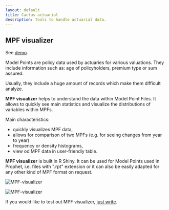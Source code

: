 ```yaml
---
layout: default
title: Cactus actuarial
description: Tools to handle actuarial data.
---
```


## MPF visualizer

See [demo](https://cactus-actuarial.shinyapps.io/mpf-vis-app-demo/).

Model Points are policy data used by actuaries for various valuations. They include information such as: age of policyholders, premium type or sum assured. 

Usually, they include a huge amount of records which make them difficult analyze.

**MPF visualizer** helps to understand the data within Model Point Files. It allows to quickly see main statistics and visualize the distributions of variables within MPFs.

Main characteristics:
* quickly visualizes MPF data,
* allows for comparison of two MPFs (e.g. for seeing changes from year to year)
* frequency or density histograms,
* view od MPF data in user-friendly table.

**MPF visualizer** is built in R Shiny. It can be used for Model Points used in Prophet, i.e. files with ".rpt" extension or it can also be easily adapted for any other kind of MPF format on request.

![MPF-visualizer](../img/screen-1.png)

![MPF-visualizer](../img/screen-2.png)

If you would like to test out MPF visualizer, [just write](./contact.html).